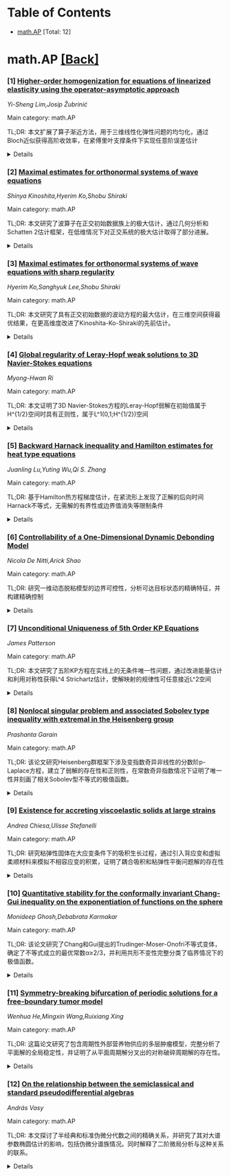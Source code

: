 <div id=toc></div>

# Table of Contents

- [math.AP](#math.AP) [Total: 12]


<div id='math.AP'></div>

# math.AP [[Back]](#toc)

### [1] [Higher-order homogenization for equations of linearized elasticity using the operator-asymptotic approach](https://arxiv.org/abs/2508.19388)
*Yi-Sheng Lim,Josip Žubrinić*

Main category: math.AP

TL;DR: 本文扩展了算子渐近方法，用于三维线性化弹性问题的均匀化，通过Bloch近似获得高阶收敛率，在紧傅里叶支撑条件下实现任意阶误差估计


<details>
  <summary>Details</summary>
Motivation: 将Lim-Žubrinić提出的算子渐近方法从周期性复合材料均匀化扩展到三维线性化弹性问题，旨在获得更高阶的收敛速率

Method: 采用Bloch近似方法处理具有紧傅里叶支撑的向量值函数，构建展开式来改进均匀化精度

Result: 在紧傅里叶支撑数据条件下，该方法在L2范数下达到ε^(n+1)阶误差，在H1范数下达到ε^n阶误差，其中n为任意正整数

Conclusion: 算子渐近方法在三维弹性问题中能够实现任意高阶的收敛速率，为周期性复合材料的均匀化分析提供了有效的数学工具

Abstract: The operator-asymptotic approach was introduced by Lim-\v{Z}ubrini\'c in
[Asymptotic Analysis. 141(4), p. 211-256 (2025)] for the homogenization of an
$\varepsilon\mathbb{Z}^d$-periodic composite media. In this article, we
consider the setting of three-dimensional linearized elasticity, and extend the
approach to obtain higher-order convergence rates. In particular, we consider
the so-called ``Bloch approximation'' for vector-valued functions with compact
Fourier support, and demonstrate that under such data, the approach provides an
expansion that yields an error of order $\varepsilon^{n+1}$ in $L^2$ and
$\varepsilon^n$ in $H^1$, for any $n$.

</details>


### [2] [Maximal estimates for orthonormal systems of wave equations](https://arxiv.org/abs/2508.19446)
*Shinya Kinoshita,Hyerim Ko,Shobu Shiraki*

Main category: math.AP

TL;DR: 本文研究了波算子在正交初始数据族上的极大估计，通过几何分析和Schatten 2估计框架，在低维情况下对正交系统的极大估计取得了部分进展。


<details>
  <summary>Details</summary>
Motivation: 扩展经典波算子极大估计到正交数据族，解决低维情况下正交系统的极大估计问题。

Method: 基于波算子核的几何分析，利用Schatten 2估计框架和Wolff几何引理研究加厚球面的交叠模式。

Result: 在低维情况下取得了正交系统极大估计的部分进展，建立了新的估计结果。

Conclusion: 提出的几何分析方法为波算子正交系统极大估计提供了有效途径，特别是在低维情况下取得了实质性进展。

Abstract: This paper investigates maximal estimates of the wave operators for
orthonormal families of initial data. We extend the classical maximal estimates
for the wave operator by making partial progress on maximal estimates for
orthonormal systems in low dimensions. Our novel approach is based on a
geometric analysis of the kernel of wave operators within the framework of
Schatten $2$ estimates. In particular, we exploit Wolff's geometric lemma on
the intersection patterns of thickened spheres.

</details>


### [3] [Maximal estimates for orthonormal systems of wave equations with sharp regularity](https://arxiv.org/abs/2508.19451)
*Hyerim Ko,Sanghyuk Lee,Shobu Shiraki*

Main category: math.AP

TL;DR: 本文研究了具有正交初始数据的波动方程的最大估计，在三维空间获得最优结果，在更高维度改进了Kinoshita-Ko-Shiraki的先前估计。


<details>
  <summary>Details</summary>
Motivation: 研究具有正交初始数据的波动方程的最大估计问题，旨在获得最优的规律性指数和Schatten指数界限，改进现有结果。

Method: 基于对β=2情况下关键积分的新颖分析，通过精炼现有技术来实现最优估计。

Result: 在d=3维获得端点处的最优规律性指数；在d≥4维获得β∈[2,∞]的尖锐界限；在d=2维获得β∈[1,2]的尖锐界限。

Conclusion: 提出的新分析方法成功改进了波动方程正交初始数据最大估计的现有结果，达到了最优估计。

Abstract: We study maximal estimates for the wave equation with orthonormal initial
data. In dimension $d=3$, we establish optimal results with the sharp
regularity exponent up to the endpoint. In higher dimensions $d \ge 4$ and also
in $d=2$, we obtain sharp bounds for the Schatten exponent (summability index)
$\beta\in [2, \infty]$ when $d\ge4$, and $\beta\in[1, 2]$ when $d=2$, improving
upon the previous estimates due to Kinoshita--Ko--Shiraki. Our approach is
based on a novel analysis of a key integral arising in the case $\beta=2$,
which allows us to refine existing techniques and achieve the optimal
estimates.

</details>


### [4] [Global regularity of Leray-Hopf weak solutions to 3D Navier-Stokes equations](https://arxiv.org/abs/2508.19590)
*Myong-Hwan Ri*

Main category: math.AP

TL;DR: 本文证明了3D Navier-Stokes方程的Leray-Hopf弱解在初始值属于H^{1/2}空间时具有正则性，属于L^1(0,1;H^{1/2})空间


<details>
  <summary>Details</summary>
Motivation: 研究3D Navier-Stokes方程弱解的正则性问题，特别是对于临界空间H^{1/2}初始值的正则性

Method: 构造超临界空间（具有逆对数权重的频率域稀疏范数），获得高频部分的能量估计，通过重新标定参数叠加能量范数

Result: 证明了具有H^{1/2}初始值的Leray-Hopf弱解属于L^1(0,1;H^{1/2})空间，因此是正则的

Conclusion: 该方法成功解决了3D Navier-Stokes方程在临界空间H^{1/2}中的正则性问题，为相关研究提供了新的技术途径

Abstract: We show that any Leray-Hopf weak solution to 3D Navier-Stokes equations with
initial values u0 2 H1=2(R3) belong to L1(0; 1; H1=2(R3)) and thus it is
regular. For the proof, flrst, we construct a supercritical space, the norm of
which is compared to the homogeneous Sobolev H_ 1=2-norm in that it has inverse
logarithmic weight very sparsely in the frequency domain. Then we obtain the
energy estimates of high frequency parts of the solution which involve the
supercritical norm on the right-hand side. Finally, we superpose the energy
norm of high frequency parts of the solution to get estimates of the critical
norms of the weak solution via the re-scaling argument.

</details>


### [5] [Backward Harnack inequality and Hamilton estimates for heat type equations](https://arxiv.org/abs/2508.19680)
*Juanling Lu,Yuting Wu,Qi S. Zhang*

Main category: math.AP

TL;DR: 基于Hamilton热方程梯度估计，在紧流形上发现了正解的后向时间Harnack不等式，无需解的有界性或边界值消失等限制条件


<details>
  <summary>Details</summary>
Motivation: 通常的Harnack不等式只能比较同一时间不同空间点的解值，而该研究旨在发展一种能够在时间两个方向上比较不同时空点解值的不等式

Method: 利用Hamilton的热方程梯度估计方法，在紧流形上推导后向时间Harnack不等式

Result: 成功建立了无需额外限制条件的后向时间Harnack不等式，能够双向比较不同时空点的解值

Conclusion: 该后向时间Harnack不等式是对传统Harnack不等式的重要扩展，具有广泛的应用前景

Abstract: Based on gradient estimates for the heat equation by Hamilton, we discover a
backward in time Harnack inequality for positive solutions on compact manifolds
without further restrictions such as boundedness or vanishing boundary value
for solutions. Contrary to the usual Harnack inequality, it allows comparison
of the values of a solution at two different space time points, in both
directions of time. In view of the importance of the usual Harnack inequality,
further application is expected.

</details>


### [6] [Controllability of a One-Dimensional Dynamic Debonding Model](https://arxiv.org/abs/2508.19755)
*Nicola De Nitti,Arick Shao*

Main category: math.AP

TL;DR: 研究一维动态脱粘模型的边界可控性，分析可达目标状态的精确特征，并构建精确控制


<details>
  <summary>Details</summary>
Motivation: 研究Freund提出的动态脱粘模型中波方程与Griffith断裂准则耦合系统的边界可控性问题

Method: 分析一维动态脱粘模型，研究波方程与Griffith断裂准则的耦合，在C^{0,1}和C^1正则性设置下精确表征可达目标状态

Result: 提供了可达目标状态的精确特征描述，并成功构建了向这些目标状态的确切控制

Conclusion: 该研究为动态断裂系统的边界控制问题提供了理论框架和精确控制方法

Abstract: We investigate a one-dimensional dynamic debonding model, introduced by
Freund (1990), in which the wave equation is coupled with a Griffith criterion
governing the propagation of the fracture. In particular, we study the boundary
controllability of the system to a prescribed target state. Our main results
provide precise characterizations of the reachable target states, in both \(
C^{ 0, 1 } \) and \( C^1 \) regularity settings, and construct exact controls
toward these target states.

</details>


### [7] [Unconditional Uniqueness of 5th Order KP Equations](https://arxiv.org/abs/2508.19779)
*James Patterson*

Main category: math.AP

TL;DR: 本文研究了五阶KP方程在实线上的无条件唯一性问题，通过改进能量估计和利用对称性获得L^4 Strichartz估计，使解映射的规律性可任意接近L^2空间


<details>
  <summary>Details</summary>
Motivation: 研究五阶Kadomstev-Petviashvili方程在实线上的解的唯一性问题，特别是无条件唯一性，这是该领域的重要理论问题

Method: 结合Guo-Molinet的能量估计方法和短时X^{s,b}空间技术，利用对称性进行多线性插值获得L^4 Strichartz估计，改进导数增益

Result: 成功证明了五阶KP型方程解映射的无条件唯一性，所得函数空间的规律性可任意接近L^2空间，在无条件唯一性结果中几乎是最优的

Conclusion: 通过创新的能量估计和Strichartz估计组合方法，为五阶KP方程建立了近乎最优的无条件唯一性理论框架

Abstract: In this paper we study the $5$th Order Kadomstev-Petviashvili (KP) equations
posed on the real line. In particular we adapt the energy estimate argument
from Guo-Molinet (arXiv:2404.12364v1 [math.AP]) to conclude unconditional
uniqueness of the solution to data map for $5$th order KP type equations.
Applying short-time $X^{s,b}$ methods to improve classical energy estimates
provides more than sufficient decay when considering estimates on the interior
of the time interval $[0,T]$. The issue is how we deal with the boundary. By
abusing symmetry we can apply multilinear interpolation to gain access to $L^4$
Strichartz estimates, which provide improved derivative gain. When taken
together, the regularity of our resultant function space can be arbitrarily
close to $L^2$, which in the context of unconditional uniqueness results is
almost sharp.

</details>


### [8] [Nonlocal singular problem and associated Sobolev type inequality with extremal in the Heisenberg group](https://arxiv.org/abs/2508.19811)
*Prashanta Garain*

Main category: math.AP

TL;DR: 该论文研究Heisenberg群框架下涉及变指数奇异非线性的分数阶p-Laplace方程，建立了弱解的存在性和正则性，在常数奇异指数情况下证明了唯一性并刻画了相关Sobolev型不等式的极值函数。


<details>
  <summary>Details</summary>
Motivation: 研究Heisenberg群中分数阶p-Laplace方程与变指数奇异非线性的相互作用，填补该领域在非欧几里得几何框架下的理论空白。

Method: 采用变分方法和Sobolev空间理论，建立弱解的存在性和正则性，通过极值函数分析研究常数奇异指数情形的唯一性。

Result: 证明了弱解的存在性和正则性，在常数奇异指数情况下获得了唯一性结果，并建立了奇异问题解与Sobolev型不等式极值函数之间的联系。

Conclusion: 该研究为Heisenberg群中的分数阶奇异问题提供了新的理论结果，即使在经典p=2情形下也给出了新的见解，拓展了奇异非线性偏微分方程的研究范围。

Abstract: We study a fractional $p$-Laplace equation involving a variable exponent
singular nonlinearity in the framework of the Heisenberg group. We first
establish the existence and regularity of weak solutions. In the case of a
constant singular exponent, we further prove the uniqueness of solutions and
characterize the extremals of a related Sobolev-type inequality. Additionally,
we demonstrate a connection between the solutions of the singular problem and
these extremals. To the best of our knowledge, these findings provide new
insights even in the classical case $p=2$.

</details>


### [9] [Existence for accreting viscoelastic solids at large strains](https://arxiv.org/abs/2508.19923)
*Andrea Chiesa,Ulisse Stefanelli*

Main category: math.AP

TL;DR: 研究粘弹性固体在大应变条件下的吸积生长过程，通过引入背应变和虚拟柔顺材料来模拟不相容应变的积累，证明了耦合吸积和粘弹性平衡问题解的存在性


<details>
  <summary>Details</summary>
Motivation: 解决粘弹性固体在吸积生长过程中由于材料在无应力状态下积累而产生的几何不相容应变问题，以及由此导致的应力积累和变形问题

Method: 重新审视已有模型，引入额外的背应变来模拟不相容应变的渐进积累，并通过假设存在虚拟柔顺材料包围吸积体来进行正则化处理

Result: 证明了耦合吸积过程和粘弹性平衡问题的解存在，为处理大应变条件下的吸积生长问题提供了理论框架

Conclusion: 所提出的模型能够有效处理粘弹性固体吸积生长中的几何不相容问题，通过背应变和虚拟柔顺材料的引入确保了问题解的存在性，为大应变吸积生长分析提供了可靠的理论基础

Abstract: By revisiting a model proposed in [45], we address the accretive growth of a
viscoelastic solid at large strains. The accreted material is assumed to
accumulate at the boundary of the body in an unstressed state. The growth
process is driven by the deformation state of the solid. The progressive
build-up of incompatible strains in the material is modeled by considering an
additional backstrain. The model is regularized by postulating the presence of
a fictitious compliant material surrounding the accreting body. We show the
existence of solutions to the coupled accretion and viscoelastic equilibrium
problem.

</details>


### [10] [Quantitative stability for the conformally invariant Chang-Gui inequality on the exponentiation of functions on the sphere](https://arxiv.org/abs/2508.19930)
*Monideep Ghosh,Debabrata Karmakar*

Main category: math.AP

TL;DR: 该论文研究了Chang和Gui提出的Trudinger-Moser-Onofri不等式变体，确定了不等式成立的最优常数α≥2/3，并利用共形不变性完整分类了临界情况下的极值函数。


<details>
  <summary>Details</summary>
Motivation: 基于Chang和Gui最近提出的球面Trudinger-Moser-Onofri不等式变体，进一步研究该不等式的极值函数分类和稳定性问题。

Method: 利用共形不变性性质，通过球面S²的共形映射来表征极值函数，并建立梯度范数下的尖锐定量稳定性结果。

Result: 确定了不等式在α≥2/3时成立，其中α>2/3时极值仅为平凡函数，α=2/3时存在非平凡极值函数，并给出了完整的极值函数分类。

Conclusion: 该研究不仅完整描述了Chang-Gui不等式的极值函数结构，还建立了相关的定量稳定性理论，深化了对这类不等式几何性质的理解。

Abstract: In this work, we focus on a recent variant of the Trudinger-Moser-Onofri
inequality introduced by S. Y. Alice Chang and Changfeng Gui \cite{CG-2023}:
\begin{align*} \alpha\int_{\mathbb{S}^2}|\nabla_{\mathbb{S}^2}u|^2 {\rm
d}\omega+2 \int_{\mathbb{S}^2} u {\rm d}\omega
-\frac{1}{2}\ln\left[\left(\int_{\mathbb{s}^2}e^{2u}{\rm
d}\omega\right)^2-\sum_{i=1}^3\left(\int_{\mathbb{s}^2}\omega_i e^{2u}{\rm d}
\omega\right)^2\right] \geq 0 \end{align*} holds on $H^1(\mathbb{S}^2)$ if and
only if $\alpha \geq \frac{2}{3}$. In this regime, the infimum is attained only
by trivial functions when $\alpha > \frac{2}{3},$ whereas for the critical
value $\alpha = \frac{2}{3}$ nontrivial extremals exist, and Chang-Gui further
provided a complete classification of such solutions.
  Building upon their result, we found a nice conformal invariance of the
associated functional. Exploiting this invariance, we were able to characterize
the full family of extremals in terms of conformal maps of $\mathbb{S}^2$ and,
moreover, establish a sharp quantitative stability result in the gradient norm.

</details>


### [11] [Symmetry-breaking bifurcation of periodic solutions for a free-boundary tumor model](https://arxiv.org/abs/2508.19954)
*Wenhua He,Mingxin Wang,Ruixiang Xing*

Main category: math.AP

TL;DR: 这篇论文研究了包含周期性外部营养物供应的多层肿瘤模型，完整分析了平面解的全局稳定性，并证明了从平面周期解分叉出的对称破碎周期解的存在性。


<details>
  <summary>Details</summary>
Motivation: 研究周期性外部营养物供应对多层肿瘤模型动力学的影响，探索平面解的稳定性条件以及非平面周期解的分叉现象。

Method: 通过对简化的三参数模型进行分析，首先研究平面解的全局稳定性分类，然后利用周期性和对称性研究从平面周期解分叉出的对称破碎周期解。

Result: 得到了平面解全局稳定性的完整分类：当阈值满足条件时零解全局稳定，否则存在唯一正周期解且全局吸引。证明了对所有正参数都存在对称破碎周期分叉解。

Conclusion: 这是自由边界肿瘤问题中首个周期分叉存在性的结果，为理解周期性外部条件下肿瘤动力学提供了重要的理论基础。

Abstract: In this paper, we consider a free boundary multi-layer tumor model that
incorporates a $T-$periodic provision of external nutrients $\Phi(t)$. The
simplified model contains three parameters: the mean of periodic external
nutrients $\Phi(t)$, the threshold concentration $\widetilde{\sigma}$ for
proliferation and the cell to cell adhesiveness coefficient $\gamma$. We first
study the flat solution and give a complete classification about $\frac{1}{T}
\int_0^T \Phi(t) d t$ and $\widetilde{\sigma}$ according to global stability of
zero equilibrium solution or global stability of the positive periodic
solution. Precisely, (i) a zero flat solution is globally stable under the flat
perturbations if and only if $\widetilde{\sigma} \geqslant \frac{1}{T} \int_0^T
\Phi(t) d t$; (ii) If $\widetilde{\sigma}<\frac{1}{T} \int_0^T \Phi(t) d t$,
then there exists a unique positive flat solution $\left(\sigma_*(y, t), p_*(y,
t), { \rho_*(t)}\right)$ with period $T$ and it is a global attractor of all
positive flat solutions for all $\gamma>0$. We further investigate periodic
solutions bifurcating from the flat periodic solution $\left(\sigma_*(y, t),
p_*(y, t), { \rho_*(t)}\right)$. By periodicity and symmetry, we not only give
symmetry-breaking periodic solutions for all positive parameter $\gamma_j$, but
also show the existence of a plethora of periodic bifurcations. For the free
boundary tumor problem, this is the first result of the existence of periodic
bifurcations.

</details>


### [12] [On the relationship between the semiclassical and standard pseudodifferential algebras](https://arxiv.org/abs/2508.20081)
*András Vasy*

Main category: math.AP

TL;DR: 本文探讨了半经典和标准伪微分代数之间的精确关系，并研究了其对大谱参数椭圆估计的影响，包括伪微分谱族情况。同时解释了二阶微局分析与这种关系的联系。


<details>
  <summary>Details</summary>
Motivation: 研究半经典和标准伪微分代数之间的精确数学关系，以更好地理解大谱参数情况下的椭圆估计问题，并为伪微分谱族提供理论支持。

Method: 通过数学分析和代数方法，精确建立半经典伪微分代数与标准伪微分代数之间的对应关系，并探讨二阶微局分析在此关系中的作用。

Result: 建立了半经典和标准伪微分代数之间的精确对应关系，证明了大谱参数椭圆估计在伪微分谱族情况下的有效性，阐明了二阶微局分析与这种代数关系的联系。

Conclusion: 半经典和标准伪微分代数之间存在精确的数学对应关系，这一关系对于理解大谱参数椭圆估计具有重要意义，同时二阶微局分析为此提供了重要的理论框架。

Abstract: In this short paper we discuss the precise relationship between the
semiclassical and standard pseudodifferential algebras and explore implications
such as for large spectral parameter elliptic estimates, even in the case of
pseudodifferential spectral familes. We also explain the connection between
second microlocalization and this relationship.

</details>
